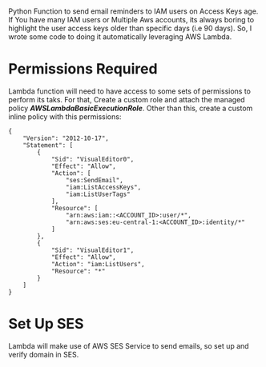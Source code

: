 # 
Python Function to send email reminders to IAM users on Access Keys age.
If You have many IAM users or Multiple Aws accounts, its always boring to highlight the user access keys older than specific days (i.e 90 days). So, I wrote some code to doing it automatically leveraging AWS Lambda. 

# Permissions Required 
Lambda function will need to have access to some sets of permissions to perform its taks. For that, Create a custom role and attach the managed policy ***AWSLambdaBasicExecutionRole***. Other than this, create a custom inline policy with this permissions:
```
{
    "Version": "2012-10-17",
    "Statement": [
        {
            "Sid": "VisualEditor0",
            "Effect": "Allow",
            "Action": [
                "ses:SendEmail",
                "iam:ListAccessKeys",
                "iam:ListUserTags"
            ],
            "Resource": [
                "arn:aws:iam::<ACCOUNT_ID>:user/*",
                "arn:aws:ses:eu-central-1:<ACCOUNT_ID>:identity/*"
            ]
        },
        {
            "Sid": "VisualEditor1",
            "Effect": "Allow",
            "Action": "iam:ListUsers",
            "Resource": "*"
        }
    ]
}
```
# Set Up SES 
Lambda will make use of AWS SES Service to send emails, so set up and verify domain in SES. 
